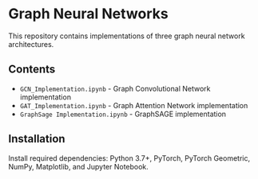 # Graph Neural Networks

This repository contains implementations of three graph neural network architectures. 

## Contents

- `GCN_Implementation.ipynb` - Graph Convolutional Network implementation
- `GAT_Implementation.ipynb` - Graph Attention Network implementation
- `GraphSage Implementation.ipynb` - GraphSAGE implementation

## Installation

Install required dependencies: Python 3.7+, PyTorch, PyTorch Geometric, NumPy, Matplotlib, and Jupyter Notebook.



